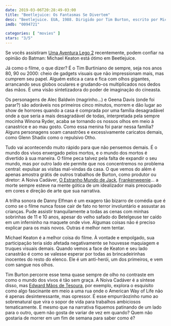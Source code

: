 ```yaml
---
date: 2019-03-06T20:28:49-03:00
title: "Beetlejuice: Os Fantasmas Se Divertem"
desc: "Beetlejuice. EUA, 1988. Dirigido por Tim Burton, escrito por Michael McDowell, Warren Skaaren e Larry Wilson. Com Alec Baldwin, Geena Davis, Michael Keaton, Winona Ryder."
imdb: "0094721"

categories: [ "movies" ]
stars: "3/5"
---
```

Se vocês assistiram [Uma Aventura Lego 2](/uma-aventura-lego-2) recentemente, podem confiar na opinião do Batman: Michael Keaton está ótimo em Beetlejuice.

Já como o filme, o que dizer? É o Tim Burtiniano de sempre, seja nos anos 80, 90 ou 2000: cheio de gadgets visuais que não impressionam mais, mas cumprem seu papel. Alguém estica a cara e fica com olhos gigantes, arrancando seus globos oculares e grudando-os multiplicados nos dedos das mãos. É uma visão sintetizadora do poder de imaginação do cineasta.

Os personagens de Alec Baldwin (magrinho...) e Geena Davis (onde foi parar?) são adoráveis nos primeiros cinco minutos, morrem e dão lugar ao show de horrores quando a casa é comprada por uma família desagradável onde a que seria a mais desagradável de todas, interpretada pela sempre mocinha Winona Ryder, acaba se tornando os nossos olhos em meio à canastrice e ao mau gosto. Como essa menina foi parar nessa família? Alguns personagens soam canastrões e excessivamente caricatos demais, como Glenn Shadix como o repulsivo Otho.

Tudo vai acontecendo muito rápido para que não pensemos demais. É o mundo dos vivos enxergado pelos mortos, e o mundo dos mortos é divertido à sua maneira. O filme peca talvez pela falta de expandir o seu mundo, mas por outro lado ele permite que nos concentremos no problema central: expulsar as visitas mal-vindas da casa. O que vemos do além é apenas amostra grátis de outros trabalhos de Burton, como produtor ou diretor: A Noiva Cadáver, [O Estranho Mundo de Jack](/o-estranho-mundo-de-jack), [Frankenweenie](/frankenweenie)... a morte sempre esteve na mente gótica de um idealizador mais preocupado em cores e direção de arte que sua narrativa.

A trilha sonora de Danny Elfman é um exagero tão bizarro de comédia que é como se o filme nunca fosse cair de fato no terror involuntário e assustar as crianças. Pude assistir tranquilamente a todas as cenas com minhas sobrinhas de 11 e 10 anos, apesar do velho safado do Betelgeuse ter caído em um inferninho na maquete onde vive. Algumas coisas não é preciso explicar para os mais novos. Outras é melhor nem tentar.

Michael Keaton é a melhor coisa do filme. À vontade e empolgado, sua participação teria sido afetada negativamente se houvesse maquiagem e truques visuais demais. Quando vemos a face de Keaton e seu lado canastrão é como se valesse esperar por todas as brincadeirinhas inocentes do resto do elenco. Ele é um anti-herói, um dos primeiros, e vem com sangue nos olhos.

Tim Burton percorre esse tema quase sempre de olho no contraste em como o mundo dos vivos é tão sem graça. A Noiva Cadáver é a síntese disso, mas [Edward Mãos de Tesoura](/edward-maos-de-tesoura), por exemplo, explora o esquisito como algo fascinante em meio a uma rua onde o American Way of Life não é apenas desinteressante, mas opressor. É esse empurrãozinho rumo ao sobrenatural que vira o sopor de vida para trabalhos ambiciosos tematicamente. E mesmo que na narrativa fiquemos patinando de um lado para o outro, quem não gosta de variar de vez em quando? Quem não gostaria de morrer em um fim de semana para saber como é?
